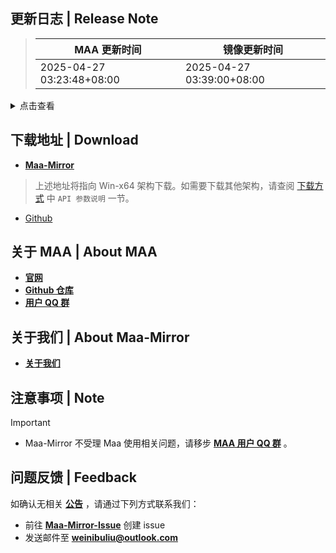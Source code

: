 ## 更新日志 | Release Note
> MAA 更新时间 | 镜像更新时间
> --- | ---
> 2025-04-27 03:23:48+08:00 | 2025-04-27 03:39:00+08:00

<details>

<summary>点击查看</summary>

### 主要更新 | Highlight

支持了六周年月卡的自动领取！现在只要在“领取奖励”中勾选“领取周年赠送月卡奖励”，牛牛就会帮你自动领取啦~

---

以下是详细内容：

### 新增 | New

* 六周年月卡 `@`SherkeyXD
* VC++可用性检查 (#12445) `@`status102

### 修复 | Fix

* 给 5.15.4 擦屁股 `@`ABA2396
* YostarKR OrundumActivitiesConfirm add ocrReplace `@`HX3N
* missing roguelike sami writer to json for resource updater `@`Constrat
* 定时执行tooltip修正 (#12453) `@`BxFS
* main.cpp post refactor merge `@`Constrat
* txwy resource updater recruitment `@`Constrat

### 文档 | Docs

* add ADB connection tip for bluestacks and ldplayer `@`Constrat

### 其他 | Other

* meojson调试增强 `@`status102
* YostarKR IS5 squads and ocr update (#12455) `@`HX3N
* Revert "chore: Auto Update Game Resources - 2025-04-25" `@`Constrat
* use sami json for gain and user ocr in resource updater `@`Constrat
* YostarKR ocr fix `@`Constrat
* add big tasks refactoring to blame ignore `@`Constrat
* remove duplicate tasks from main json of KR and JP `@`Constrat
* remove debug task from IS EN `@`Constrat
* YostarJP IS5 squads update `@`Constrat
* tasks (#12448) `@`Constrat `@`SherkeyXD
* to utc time `@`ABA2396
* remove dupes from resource updater I.S. stages `@`Constrat
* add more text for OrundumActivities EN `@`Constrat

**Full Changelog**: [v5.15.4 -> v5.15.5](https://github.com/MaaAssistantArknights/MaaAssistantArknights/compare/v5.15.4...v5.15.5)


</details>

## 下载地址 | Download
- **[Maa-Mirror](https://maa.mmirror.top/arch=win-x64?ver=v5.15.5)**
> 上述地址将指向 Win-x64 架构下载。如需要下载其他架构，请查阅 [下载方式](https://mmirror.top/download.html) 中 `API 参数说明` 一节。
- [Github](https://github.com/MaaAssistantArknights/MaaAssistantArknights/releases/v5.15.5)

## 关于 MAA | About MAA
- **[官网](https://maa.plus)**
- **[Github 仓库](https://github.com/MaaAssistantArknights/MaaAssistantArknights)**
- **[用户 QQ 群](https://ota.maa.plus/MaaAssistantArknights/api/qqgroup)**

## 关于我们 | About Maa-Mirror
- **[关于我们](https://mmirror.top/about.html)**

## 注意事项 | Note
> [!IMPORTANT]
> - Maa-Mirror 不受理 Maa 使用相关问题，请移步 **[MAA 用户 QQ 群](https://ota.maa.plus/MaaAssistantArknights/api/qqgroup)** 。

## 问题反馈 | Feedback
如确认无相关 **[公告](https://mmirror.top/post/gong-gao.html)** ，请通过下列方式联系我们：
- 前往 **[Maa-Mirror-Issue](https://github.com/MaaMirror/Maa-Mirror-Issue/issues)** 创建 issue
- 发送邮件至 **<a href="mailto:weinibuliu@outlook.com">weinibuliu@outlook.com</a>**
